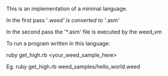 
This is an implementation of a minimal language.

In the first pass '*.weed' is converted to '*.asm'

In the second pass the '*.asm' file is executed by the weed_vm

To run a program written in this language:

ruby get_high.rb <your_weed_sample_here>

Eg. ruby get_high.rb weed_samples/hello_world.weed